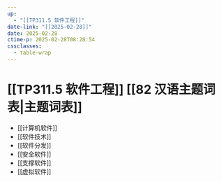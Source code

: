 ```yaml
---
up:
  - "[[TP311.5 软件工程]]"
date-link: "[[2025-02-28]]"
date: 2025-02-28
ctime-p: 2025-02-28T08:28:54
cssclasses:
  - table-wrap
---
```


# [[TP311.5 软件工程]] [[82 汉语主题词表|主题词表]]

- [[计算机软件]]
- [[软件技术]]
- [[软件分发]]
- [[安全软件]]
- [[支撑软件]]
- [[虚拟软件]]
